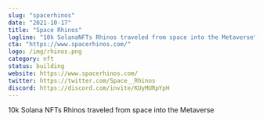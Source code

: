 ```yaml
---
slug: "spacerhinos"
date: "2021-10-17"
title: "Space Rhinos"
logline: "10k SolanaNFTs Rhinos traveled from space into the Metaverse"
cta: "https://www.spacerhinos.com/"
logo: /img/rhinos.png
category: nft
status: building
website: https://www.spacerhinos.com/
twitter: https://twitter.com/Space__Rhinos
discord: https://discord.com/invite/KUyMURpYpH
---
```


10k Solana NFTs Rhinos traveled from space into the Metaverse
